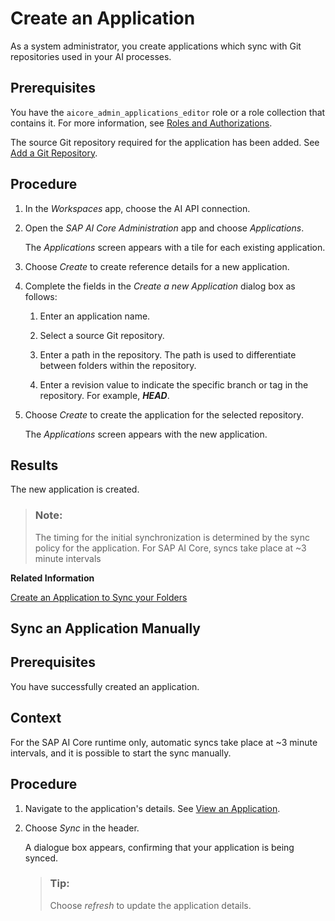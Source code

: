 <!-- loio6825db6930ce4da6a1aa2e9e965a32c4 -->

# Create an Application

As a system administrator, you create applications which sync with Git repositories used in your AI processes.



<a name="loio6825db6930ce4da6a1aa2e9e965a32c4__prereq_kth_t4g_4xb"/>

## Prerequisites

You have the `aicore_admin_applications_editor` role or a role collection that contains it. For more information, see [Roles and Authorizations](roles-and-authorizations-4ef8499.md).

The source Git repository required for the application has been added. See [Add a Git Repository](add-a-git-repository-c8cd251.md).



<a name="loio6825db6930ce4da6a1aa2e9e965a32c4__steps_ugb_54g_4xb"/>

## Procedure

1.  In the *Workspaces* app, choose the AI API connection.

2.  Open the *SAP AI Core Administration* app and choose *Applications*.

    The *Applications* screen appears with a tile for each existing application.

3.  Choose *Create* to create reference details for a new application.

4.  Complete the fields in the *Create a new Application* dialog box as follows:

    1.  Enter an application name.

    2.  Select a source Git repository.

    3.  Enter a path in the repository. The path is used to differentiate between folders within the repository.

    4.  Enter a revision value to indicate the specific branch or tag in the repository. For example, ***HEAD***.


5.  Choose *Create* to create the application for the selected repository.

    The *Applications* screen appears with the new application.




<a name="loio6825db6930ce4da6a1aa2e9e965a32c4__result_n11_v4g_4xb"/>

## Results

The new application is created.

> ### Note:  
> The timing for the initial synchronization is determined by the sync policy for the application. For SAP AI Core, syncs take place at ~3 minute intervals

**Related Information**  


[Create an Application to Sync your Folders](https://help.sap.com/docs/AI_CORE/2d6c5984063c40a59eda62f4a9135bee/fd1aa517b21e495caa691259da38a5d0.html)

 <a name="task_jdm_nrg_4xb"/>

<!-- task\_jdm\_nrg\_4xb -->

## Sync an Application Manually



<a name="task_jdm_nrg_4xb__d27e781"/>

## Prerequisites

You have successfully created an application.



<a name="task_jdm_nrg_4xb__d27e787"/>

## Context

For the SAP AI Core runtime only, automatic syncs take place at ~3 minute intervals, and it is possible to start the sync manually.



<a name="task_jdm_nrg_4xb__d27e795"/>

## Procedure

1.  Navigate to the application's details. See [View an Application](view-an-application-edb1aa0.md).

2.  Choose *Sync* in the header.

    A dialogue box appears, confirming that your application is being synced.

    > ### Tip:  
    > Choose *refresh* to update the application details.


